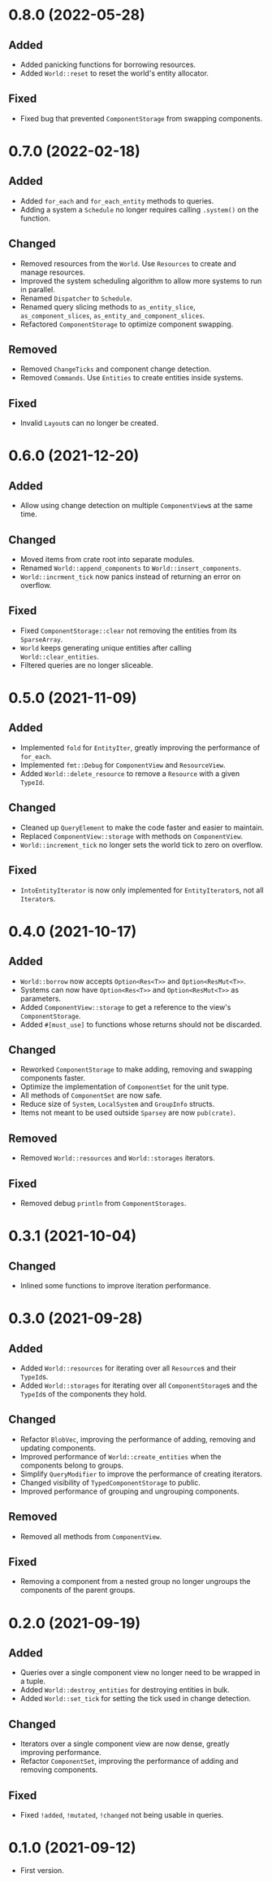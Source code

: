 # 0.8.0 (2022-05-28)
## Added
- Added panicking functions for borrowing resources.
- Added `World::reset` to reset the world's entity allocator.

## Fixed
- Fixed bug that prevented `ComponentStorage` from swapping components.

# 0.7.0 (2022-02-18)
## Added
- Added `for_each` and `for_each_entity` methods to queries.
- Adding a system a `Schedule` no longer requires calling `.system()` on the function. 

## Changed
- Removed resources from the `World`. Use `Resources` to create and manage resources.
- Improved the system scheduling algorithm to allow more systems to run in parallel.
- Renamed `Dispatcher` to `Schedule`.
- Renamed query slicing methods to `as_entity_slice`, `as_component_slices`,
`as_entity_and_component_slices`.
- Refactored `ComponentStorage` to optimize component swapping.

## Removed
- Removed `ChangeTicks` and component change detection.
- Removed `Commands`. Use `Entities` to create entities inside systems.

## Fixed
- Invalid `Layout`s can no longer be created.

# 0.6.0 (2021-12-20)
## Added
- Allow using change detection on multiple `ComponentView`s at the same time.

## Changed
- Moved items from crate root into separate modules.
- Renamed `World::append_components` to `World::insert_components`.
- `World::incrment_tick` now panics instead of returning an error on overflow.

## Fixed
- Fixed `ComponentStorage::clear` not removing the entities from its `SparseArray`.
- `World` keeps generating unique entities after calling `World::clear_entities`.
- Filtered queries are no longer sliceable.

# 0.5.0 (2021-11-09)
## Added
- Implemented `fold` for `EntityIter`, greatly improving the performance of `for_each`.
- Implemented `fmt::Debug` for `ComponentView` and `ResourceView`.
- Added `World::delete_resource` to remove a `Resource` with a given `TypeId`.

## Changed
- Cleaned up `QueryElement` to make the code faster and easier to maintain.
- Replaced `ComponentView::storage` with methods on `ComponentView`.
- `World::increment_tick` no longer sets the world tick to zero on overflow.

## Fixed
- `IntoEntityIterator` is now only implemented for `EntityIterator`s, not all `Iterator`s. 

# 0.4.0 (2021-10-17)
## Added
- `World::borrow` now accepts `Option<Res<T>>` and `Option<ResMut<T>>`.
- Systems can now have `Option<Res<T>>` and `Option<ResMut<T>>` as parameters.
- Added `ComponentView::storage` to get a reference to the view's `ComponentStorage`.
- Added `#[must_use]` to functions whose returns should not be discarded.  

## Changed
- Reworked `ComponentStorage` to make adding, removing and swapping components faster.
- Optimize the implementation of `ComponentSet` for the unit type.
- All methods of `ComponentSet` are now safe.
- Reduce size of `System`, `LocalSystem` and `GroupInfo` structs.
- Items not meant to be used outside `Sparsey` are now `pub(crate)`.

## Removed
- Removed `World::resources` and `World::storages` iterators.

## Fixed
- Removed debug `println` from `ComponentStorages`.

# 0.3.1 (2021-10-04)
## Changed
- Inlined some functions to improve iteration performance.

# 0.3.0 (2021-09-28)
## Added
- Added `World::resources` for iterating over all `Resource`s and their `TypeId`s.
- Added `World::storages` for iterating over all `ComponentStorage`s and the `TypeId`s of the components they hold.

## Changed
- Refactor `BlobVec`, improving the performance of adding, removing and updating components.
- Improved performance of `World::create_entities` when the components belong to groups.
- Simplify `QueryModifier` to improve the performance of creating iterators.
- Changed visibility of `TypedComponentStorage` to public.
- Improved performance of grouping and ungrouping components.

## Removed
- Removed all methods from `ComponentView`.

## Fixed
- Removing a component from a nested group no longer ungroups the components of the parent groups.

# 0.2.0 (2021-09-19)
## Added
- Queries over a single component view no longer need to be wrapped in a tuple.
- Added `World::destroy_entities` for destroying entities in bulk.
- Added `World::set_tick` for setting the tick used in change detection.

## Changed
- Iterators over a single component view are now dense, greatly improving performance.
- Refactor `ComponentSet`, improving the performance of adding and removing components.

## Fixed
- Fixed `!added`, `!mutated`, `!changed` not being usable in queries.

# 0.1.0 (2021-09-12)
- First version.
